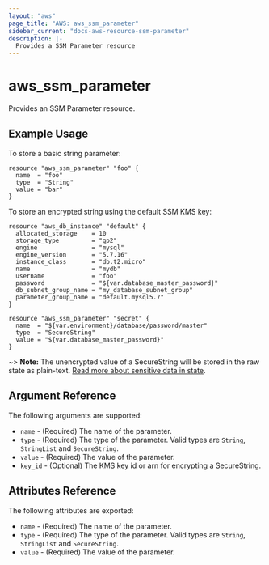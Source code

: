 ```yaml
---
layout: "aws"
page_title: "AWS: aws_ssm_parameter"
sidebar_current: "docs-aws-resource-ssm-parameter"
description: |-
  Provides a SSM Parameter resource
---
```


# aws\_ssm\_parameter

Provides an SSM Parameter resource.

## Example Usage

To store a basic string parameter:

```hcl
resource "aws_ssm_parameter" "foo" {
  name  = "foo"
  type  = "String"
  value = "bar"
}
```

To store an encrypted string using the default SSM KMS key:

```hcl
resource "aws_db_instance" "default" {
  allocated_storage    = 10
  storage_type         = "gp2"
  engine               = "mysql"
  engine_version       = "5.7.16"
  instance_class       = "db.t2.micro"
  name                 = "mydb"
  username             = "foo"
  password             = "${var.database_master_password}"
  db_subnet_group_name = "my_database_subnet_group"
  parameter_group_name = "default.mysql5.7"
}

resource "aws_ssm_parameter" "secret" {
  name  = "${var.environment}/database/password/master"
  type  = "SecureString"
  value = "${var.database_master_password}"
}
```

~> **Note:** The unencrypted value of a SecureString will be stored in the raw state as plain-text.
[Read more about sensitive data in state](/docs/state/sensitive-data.html).

## Argument Reference

The following arguments are supported:

* `name` - (Required) The name of the parameter.
* `type` - (Required) The type of the parameter. Valid types are `String`, `StringList` and `SecureString`.
* `value` - (Required) The value of the parameter.
* `key_id` - (Optional) The KMS key id or arn for encrypting a SecureString.

## Attributes Reference

The following attributes are exported:

* `name` - (Required) The name of the parameter.
* `type` - (Required) The type of the parameter. Valid types are `String`, `StringList` and `SecureString`.
* `value` - (Required) The value of the parameter.

